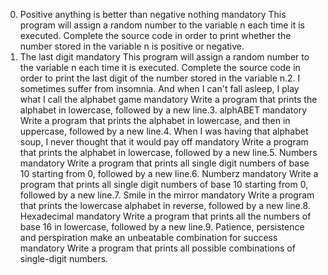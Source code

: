 0. Positive anything is better than negative nothing
mandatory
This program will assign a random number to the variable n each time it is executed. Complete the source code in order to print whether the number stored in the variable n is positive or negative.
1. The last digit
mandatory
This program will assign a random number to the variable n each time it is executed. Complete the source code in order to print the last digit of the number stored in the variable n.2. I sometimes suffer from insomnia. And when I can't fall asleep, I play what I call the alphabet game
mandatory
Write a program that prints the alphabet in lowercase, followed by a new line.3. alphABET
mandatory
Write a program that prints the alphabet in lowercase, and then in uppercase, followed by a new line.4. When I was having that alphabet soup, I never thought that it would pay off
mandatory
Write a program that prints the alphabet in lowercase, followed by a new line.5. Numbers
mandatory
Write a program that prints all single digit numbers of base 10 starting from 0, followed by a new line.6. Numberz
mandatory
Write a program that prints all single digit numbers of base 10 starting from 0, followed by a new line.7. Smile in the mirror
mandatory
Write a program that prints the lowercase alphabet in reverse, followed by a new line.8. Hexadecimal
mandatory
Write a program that prints all the numbers of base 16 in lowercase, followed by a new line.9. Patience, persistence and perspiration make an unbeatable combination for success
mandatory
Write a program that prints all possible combinations of single-digit numbers.
